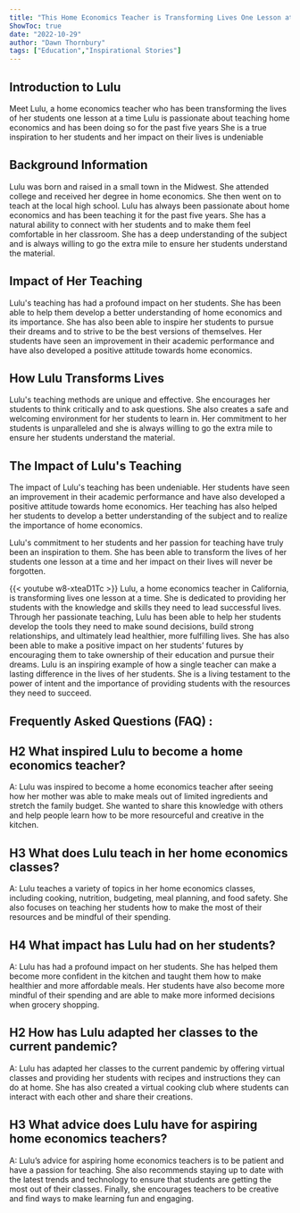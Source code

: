 ```yaml
---
title: "This Home Economics Teacher is Transforming Lives One Lesson at a Time: Meet Lulu!"
ShowToc: true 
date: "2022-10-29"
author: "Dawn Thornbury" 
tags: ["Education","Inspirational Stories"]
---
```

## Introduction to Lulu

Meet Lulu, a home economics teacher who has been transforming the lives of her students one lesson at a time Lulu is passionate about teaching home economics and has been doing so for the past five years She is a true inspiration to her students and her impact on their lives is undeniable

## Background Information

Lulu was born and raised in a small town in the Midwest. She attended college and received her degree in home economics. She then went on to teach at the local high school. Lulu has always been passionate about home economics and has been teaching it for the past five years. She has a natural ability to connect with her students and to make them feel comfortable in her classroom. She has a deep understanding of the subject and is always willing to go the extra mile to ensure her students understand the material.

## Impact of Her Teaching

Lulu's teaching has had a profound impact on her students. She has been able to help them develop a better understanding of home economics and its importance. She has also been able to inspire her students to pursue their dreams and to strive to be the best versions of themselves. Her students have seen an improvement in their academic performance and have also developed a positive attitude towards home economics. 

## How Lulu Transforms Lives

Lulu's teaching methods are unique and effective. She encourages her students to think critically and to ask questions. She also creates a safe and welcoming environment for her students to learn in. Her commitment to her students is unparalleled and she is always willing to go the extra mile to ensure her students understand the material. 

## The Impact of Lulu's Teaching

The impact of Lulu's teaching has been undeniable. Her students have seen an improvement in their academic performance and have also developed a positive attitude towards home economics. Her teaching has also helped her students to develop a better understanding of the subject and to realize the importance of home economics. 

Lulu's commitment to her students and her passion for teaching have truly been an inspiration to them. She has been able to transform the lives of her students one lesson at a time and her impact on their lives will never be forgotten.

{{< youtube w8-xteaD1Tc >}} 
Lulu, a home economics teacher in California, is transforming lives one lesson at a time. She is dedicated to providing her students with the knowledge and skills they need to lead successful lives. Through her passionate teaching, Lulu has been able to help her students develop the tools they need to make sound decisions, build strong relationships, and ultimately lead healthier, more fulfilling lives. She has also been able to make a positive impact on her students’ futures by encouraging them to take ownership of their education and pursue their dreams. Lulu is an inspiring example of how a single teacher can make a lasting difference in the lives of her students. She is a living testament to the power of intent and the importance of providing students with the resources they need to succeed.

## Frequently Asked Questions (FAQ) :
## H2 What inspired Lulu to become a home economics teacher?

A: Lulu was inspired to become a home economics teacher after seeing how her mother was able to make meals out of limited ingredients and stretch the family budget. She wanted to share this knowledge with others and help people learn how to be more resourceful and creative in the kitchen.

## H3 What does Lulu teach in her home economics classes?

A: Lulu teaches a variety of topics in her home economics classes, including cooking, nutrition, budgeting, meal planning, and food safety. She also focuses on teaching her students how to make the most of their resources and be mindful of their spending. 

## H4 What impact has Lulu had on her students?

A: Lulu has had a profound impact on her students. She has helped them become more confident in the kitchen and taught them how to make healthier and more affordable meals. Her students have also become more mindful of their spending and are able to make more informed decisions when grocery shopping. 

## H2 How has Lulu adapted her classes to the current pandemic?

A: Lulu has adapted her classes to the current pandemic by offering virtual classes and providing her students with recipes and instructions they can do at home. She has also created a virtual cooking club where students can interact with each other and share their creations. 

## H3 What advice does Lulu have for aspiring home economics teachers?

A: Lulu’s advice for aspiring home economics teachers is to be patient and have a passion for teaching. She also recommends staying up to date with the latest trends and technology to ensure that students are getting the most out of their classes. Finally, she encourages teachers to be creative and find ways to make learning fun and engaging.



